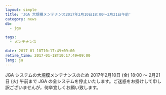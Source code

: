 ```yaml
---
layout: simple
title: 'JGA 大規模メンテナンス2017年2月10日18:00～2月21日午前'
category: news
db:
  - jga

tags:
  - メンテナンス

date: 2017-01-18T10:17:49+09:00
retire_time: 2017-01-18T10:17:49+09:00
lang: ja
---
```


<p>JGA システムの大規模メンテナンスのため 2017年2月10日 (金) 18:00 ～ 2月21日 (火) 午前まで JGA の全システムを停止いたします。ご迷惑をお掛けして申し訳ございませんが，何卒宜しくお願い致します。</p>
